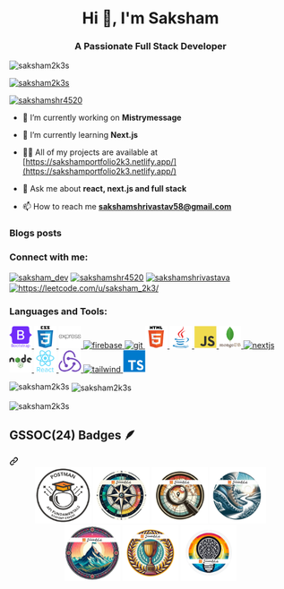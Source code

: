 <h1 align="center">Hi 👋, I'm Saksham</h1>
<h3 align="center">A Passionate Full Stack Developer</h3>

<p align="left"> <img src="https://komarev.com/ghpvc/?username=saksham2k3s&label=Profile%20views&color=0e75b6&style=flat" alt="saksham2k3s" /> </p>

<p align="left"> <a href="https://github.com/ryo-ma/github-profile-trophy"><img src="https://github-profile-trophy.vercel.app/?username=saksham2k3s" alt="saksham2k3s" /></a> </p>

<p align="left"> <a href="https://twitter.com/sakshamshr4520" target="blank"><img src="https://img.shields.io/twitter/follow/sakshamshr4520?logo=twitter&style=for-the-badge" alt="sakshamshr4520" /></a> </p>

- 🔭 I’m currently working on **Mistrymessage**

- 🌱 I’m currently learning **Next.js**

- 👨‍💻 All of my projects are available at [https://sakshamportfolio2k3.netlify.app/](https://sakshamportfolio2k3.netlify.app/)

- 💬 Ask me about **react, next.js and full stack**

- 📫 How to reach me **sakshamshrivastav58@gmail.com**

### Blogs posts
<!-- BLOG-POST-LIST:START -->
<!-- BLOG-POST-LIST:END -->

<h3 align="left">Connect with me:</h3>
<p align="left">
<a href="https://dev.to/saksham_dev" target="blank"><img align="center" src="https://raw.githubusercontent.com/rahuldkjain/github-profile-readme-generator/master/src/images/icons/Social/devto.svg" alt="saksham_dev" height="30" width="40" /></a>
<a href="https://twitter.com/sakshamshr4520" target="blank"><img align="center" src="https://raw.githubusercontent.com/rahuldkjain/github-profile-readme-generator/master/src/images/icons/Social/twitter.svg" alt="sakshamshr4520" height="30" width="40" /></a>
<a href="https://linkedin.com/in/sakshamshrivastava" target="blank"><img align="center" src="https://raw.githubusercontent.com/rahuldkjain/github-profile-readme-generator/master/src/images/icons/Social/linked-in-alt.svg" alt="sakshamshrivastava" height="30" width="40" /></a>
<a href="https://leetcode.com/u/Saksham_2k3/" target="blank"><img align="center" src="https://raw.githubusercontent.com/rahuldkjain/github-profile-readme-generator/master/src/images/icons/Social/leet-code.svg" alt="https://leetcode.com/u/saksham_2k3/" height="30" width="40" /></a>
</p>

<h3 align="left">Languages and Tools:</h3>
<p align="left"> <a href="https://getbootstrap.com" target="_blank" rel="noreferrer"> <img src="https://raw.githubusercontent.com/devicons/devicon/master/icons/bootstrap/bootstrap-plain-wordmark.svg" alt="bootstrap" width="40" height="40"/> </a> <a href="https://www.w3schools.com/css/" target="_blank" rel="noreferrer"> <img src="https://raw.githubusercontent.com/devicons/devicon/master/icons/css3/css3-original-wordmark.svg" alt="css3" width="40" height="40"/> </a> <a href="https://expressjs.com" target="_blank" rel="noreferrer"> <img src="https://raw.githubusercontent.com/devicons/devicon/master/icons/express/express-original-wordmark.svg" alt="express" width="40" height="40"/> </a> <a href="https://firebase.google.com/" target="_blank" rel="noreferrer"> <img src="https://www.vectorlogo.zone/logos/firebase/firebase-icon.svg" alt="firebase" width="40" height="40"/> </a> <a href="https://git-scm.com/" target="_blank" rel="noreferrer"> <img src="https://www.vectorlogo.zone/logos/git-scm/git-scm-icon.svg" alt="git" width="40" height="40"/> </a> <a href="https://www.w3.org/html/" target="_blank" rel="noreferrer"> <img src="https://raw.githubusercontent.com/devicons/devicon/master/icons/html5/html5-original-wordmark.svg" alt="html5" width="40" height="40"/> </a> <a href="https://www.java.com" target="_blank" rel="noreferrer"> <img src="https://raw.githubusercontent.com/devicons/devicon/master/icons/java/java-original.svg" alt="java" width="40" height="40"/> </a> <a href="https://developer.mozilla.org/en-US/docs/Web/JavaScript" target="_blank" rel="noreferrer"> <img src="https://raw.githubusercontent.com/devicons/devicon/master/icons/javascript/javascript-original.svg" alt="javascript" width="40" height="40"/> </a> <a href="https://www.mongodb.com/" target="_blank" rel="noreferrer"> <img src="https://raw.githubusercontent.com/devicons/devicon/master/icons/mongodb/mongodb-original-wordmark.svg" alt="mongodb" width="40" height="40"/> </a> <a href="https://nextjs.org/" target="_blank" rel="noreferrer"> <img src="https://cdn.worldvectorlogo.com/logos/nextjs-2.svg" alt="nextjs" width="40" height="40"/> </a> <a href="https://nodejs.org" target="_blank" rel="noreferrer"> <img src="https://raw.githubusercontent.com/devicons/devicon/master/icons/nodejs/nodejs-original-wordmark.svg" alt="nodejs" width="40" height="40"/> </a> <a href="https://reactjs.org/" target="_blank" rel="noreferrer"> <img src="https://raw.githubusercontent.com/devicons/devicon/master/icons/react/react-original-wordmark.svg" alt="react" width="40" height="40"/> </a> <a href="https://redux.js.org" target="_blank" rel="noreferrer"> <img src="https://raw.githubusercontent.com/devicons/devicon/master/icons/redux/redux-original.svg" alt="redux" width="40" height="40"/> </a> <a href="https://tailwindcss.com/" target="_blank" rel="noreferrer"> <img src="https://www.vectorlogo.zone/logos/tailwindcss/tailwindcss-icon.svg" alt="tailwind" width="40" height="40"/> </a> <a href="https://www.typescriptlang.org/" target="_blank" rel="noreferrer"> <img src="https://raw.githubusercontent.com/devicons/devicon/master/icons/typescript/typescript-original.svg" alt="typescript" width="40" height="40"/> </a> </p>

<p><img align="left" src="https://github-readme-stats.vercel.app/api/top-langs?username=saksham2k3s&show_icons=true&locale=en&layout=compact" alt="saksham2k3s" /></p>

<p>&nbsp;<img align="center" src="https://github-readme-stats.vercel.app/api?username=saksham2k3s&show_icons=true&locale=en" alt="saksham2k3s" /></p>

<p><img align="center" src="https://github-readme-streak-stats.herokuapp.com/?user=saksham2k3s&" alt="saksham2k3s" /></p>

<div class="markdown-heading" dir="auto"><h2 class="heading-element" dir="auto">GSSOC(24) Badges 🪶</h2><a id="user-content-gssoc24-badges-" class="anchor" aria-label="Permalink: GSSOC(24) Badges 🪶" href="#gssoc24-badges-"><svg class="octicon octicon-link" viewBox="0 0 16 16" version="1.1" width="16" height="16" aria-hidden="true"><path d="m7.775 3.275 1.25-1.25a3.5 3.5 0 1 1 4.95 4.95l-2.5 2.5a3.5 3.5 0 0 1-4.95 0 .751.751 0 0 1 .018-1.042.751.751 0 0 1 1.042-.018 1.998 1.998 0 0 0 2.83 0l2.5-2.5a2.002 2.002 0 0 0-2.83-2.83l-1.25 1.25a.751.751 0 0 1-1.042-.018.751.751 0 0 1-.018-1.042Zm-4.69 9.64a1.998 1.998 0 0 0 2.83 0l1.25-1.25a.751.751 0 0 1 1.042.018.751.751 0 0 1 .018 1.042l-1.25 1.25a3.5 3.5 0 1 1-4.95-4.95l2.5-2.5a3.5 3.5 0 0 1 4.95 0 .751.751 0 0 1-.018 1.042.751.751 0 0 1-1.042.018 1.998 1.998 0 0 0-2.83 0l-2.5 2.5a1.998 1.998 0 0 0 0 2.83Z"></path></svg></a></div>

<div align="center" dir="auto">
<a target="_blank" rel="noopener noreferrer nofollow" href="https://raw.githubusercontent.com/girlscript/gssoc-website-new/main/public/badges/postman.png" previewlistener="true"><img src="https://raw.githubusercontent.com/girlscript/gssoc-website-new/main/public/badges/postman.png" width="100px" height="100px" style="max-width: 100%;"></a>
  <a target="_blank" rel="noopener noreferrer" href="https://github.com/girlscript/gssoc-website-new/blob/main/public/badges/1.png" previewlistener="true"><img src="https://github.com/girlscript/gssoc-website-new/raw/main/public/badges/1.png" width="100px" height="100px" style="max-width: 100%;"></a>
  <a target="_blank" rel="noopener noreferrer" href="https://github.com/girlscript/gssoc-website-new/blob/main/public/badges/2.png" previewlistener="true"><img src="https://github.com/girlscript/gssoc-website-new/raw/main/public/badges/2.png" width="100px" height="100px" style="max-width: 100%;"></a>
  <a target="_blank" rel="noopener noreferrer" href="https://github.com/girlscript/gssoc-website-new/blob/main/public/badges/3.png" previewlistener="true"><img src="https://github.com/girlscript/gssoc-website-new/raw/main/public/badges/3.png" width="100px" height="100px" style="max-width: 100%;"></a>
  <a target="_blank" rel="noopener noreferrer" href="https://github.com/girlscript/gssoc-website-new/blob/main/public/badges/4.png" previewlistener="true"><img src="https://github.com/girlscript/gssoc-website-new/raw/main/public/badges/4.png" width="100px" height="100px" style="max-width: 100%;"></a>
  <a target="_blank" rel="noopener noreferrer" href="https://github.com/girlscript/gssoc-website-new/blob/main/public/badges/5.png" previewlistener="true"><img src="https://github.com/girlscript/gssoc-website-new/raw/main/public/badges/5.png" width="100px" height="100px" style="max-width: 100%;"></a>
  <a target="_blank" rel="noopener noreferrer" href="https://github.com/girlscript/gssoc-website-new/blob/main/public/badges/6.png" previewlistener="true"><img src="https://github.com/girlscript/gssoc-website-new/raw/main/public/badges/6.png" width="100px" height="100px" style="max-width: 100%;"></a>
</div>
